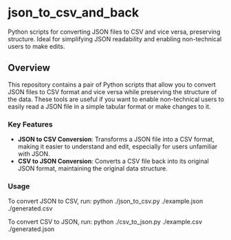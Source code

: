 # json_to_csv_and_back
Python scripts for converting JSON files to CSV and vice versa, preserving structure. Ideal for simplifying JSON readability and enabling non-technical users to make edits.
## Overview

This repository contains a pair of Python scripts that allow you to convert JSON files to CSV format and vice versa while preserving the structure of the data. These tools are useful if you want to enable non-technical users to easily read a JSON file in a simple tabular format or make changes to it.

### Key Features
- **JSON to CSV Conversion**: Transforms a JSON file into a CSV format, making it easier to understand and edit, especially for users unfamiliar with JSON.
- **CSV to JSON Conversion**: Converts a CSV file back into its original JSON format, maintaining the original data structure.

### Usage

To convert JSON to CSV, run:
python ./json_to_csv.py ./example.json ./generated.csv

To convert CSV to JSON, run:
python ./csv_to_json.py ./example.csv ./generated.json
